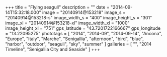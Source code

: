 +++
title = "Flying seagull"
description = ""
date = "2014-09-14T15:32:18.000"
image = "20140914@153218"
image_s = "20140914@153218-s"
image_width_s = "400"
image_height_s = "301"
image_xl = "20140914@153218-xl"
image_width_xl = "1000"
image_height_xl = "751"
gps_latitude = "43.7201722166667"
gps_longitude = "13.22095275"
phototags = [ "2014", "2014-09", "2014-09-14", "Ancona", "Europe", "Italy", "Marche", "Senigallia", "afternoon", "bird", "blue", "harbor", "outdoor", "seagull", "sky", "summer" ]
galleries = [ "", "2014 Timeline", "Senigallia City and Seaside" ]
+++
